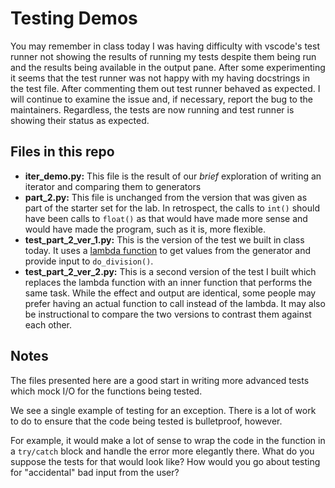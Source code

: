 # Testing Demos

You may remember in class today I was having difficulty with vscode's test runner not showing the results of running my tests despite them being run and the results being available in the output pane. After some experimenting it seems that the test runner was not happy with my having docstrings in the test file. After commenting them out test runner behaved as expected. I will continue to examine the issue and, if necessary, report the bug to the maintainers. Regardless, the tests are now running and test runner is showing their status as expected.

## Files in this repo

- **iter_demo.py:** This file is the result of our _brief_ exploration of writing an iterator and comparing them to generators
- **part_2.py:** This file is unchanged from the version that was given as part of the starter set for the lab. In retrospect, the calls to `int()` should have been calls to `float()` as that would have made more sense and would have made the program, such as it is, more flexible.
- **test_part_2_ver_1.py:** This is the version of the test we built in class today. It uses a [lambda function](https://dbader.org/blog/python-lambda-functions) to get values from the generator and provide input to `do_division()`.
- **test_part_2_ver_2.py:** This is a second version of the test I built which replaces the lambda function with an inner function that performs the same task. While the effect and output are identical, some people may prefer having an actual function to call instead of the lambda. It may also be instructional to compare the two versions to contrast them against each other.

## Notes

The files presented here are a good start in writing more advanced tests which mock I/O for the functions being tested.

We see a single example of testing for an exception. There is a lot of work to do to ensure that the code being tested is bulletproof, however.

For example, it would make a lot of sense to wrap the code in the function in a `try/catch` block and handle the error more elegantly there. What do you suppose the tests for that would look like? How would you go about testing for "accidental" bad input from the user?
